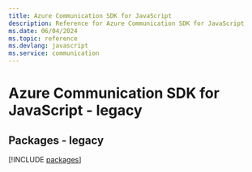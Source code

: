 ```yaml
---
title: Azure Communication SDK for JavaScript
description: Reference for Azure Communication SDK for JavaScript
ms.date: 06/04/2024
ms.topic: reference
ms.devlang: javascript
ms.service: communication
---
```

# Azure Communication SDK for JavaScript - legacy
## Packages - legacy
[!INCLUDE [packages](communication-index.md)]